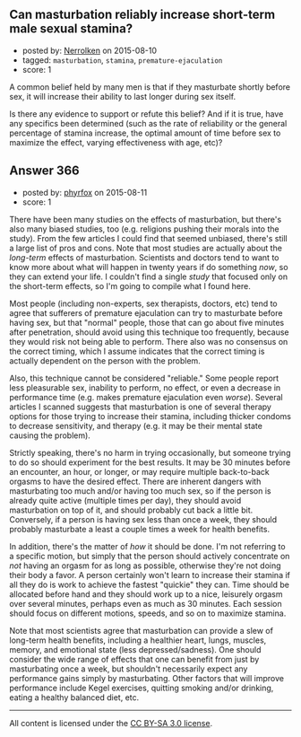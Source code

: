 ## Can masturbation reliably increase short-term male sexual stamina?

- posted by: [Nerrolken](https://stackexchange.com/users/1518241/nerrolken) on 2015-08-10
- tagged: `masturbation`, `stamina`, `premature-ejaculation`
- score: 1

A common belief held by many men is that if they masturbate shortly before sex, it will increase their ability to last longer during sex itself.  

Is there any evidence to support or refute this belief?  And if it is true, have any specifics been determined (such as the rate of reliability or the general percentage of stamina increase, the optimal amount of time before sex to maximize the effect, varying effectiveness with age, etc)?


## Answer 366

- posted by: [phyrfox](https://stackexchange.com/users/2445234/phyrfox) on 2015-08-11
- score: 1

There have been many studies on the effects of masturbation, but there's also many biased studies, too (e.g. religions pushing their morals into the study). From the few articles I could find that seemed unbiased, there's still a large list of pros and cons. Note that most studies are actually about the *long-term* effects of masturbation. Scientists and doctors tend to want to know more about what will happen in twenty years if do something *now*, so they can extend your life. I couldn't find a single *study* that focused only on the short-term effects, so I'm going to compile what I found here.

Most people (including non-experts, sex therapists, doctors, etc) tend to agree that sufferers of premature ejaculation can try to masturbate before having sex, but that "normal" people, those that can go about five minutes after penetration, should avoid using this technique too frequently, because they would risk not being able to perform. There also was no consensus on the correct timing, which I assume indicates that the correct timing is actually dependent on the person with the problem.

Also, this technique cannot be considered "reliable." Some people report less pleasurable sex, inability to perform, no effect, or even a decrease in performance time (e.g. makes premature ejaculation even *worse*). Several articles I scanned suggests that masturbation is one of several therapy options for those trying to increase their stamina, including thicker condoms to decrease sensitivity, and therapy (e.g. it may be their mental state causing the problem).

Strictly speaking, there's no harm in trying occasionally, but someone trying to do so should experiment for the best results. It may be 30 minutes before an encounter, an hour, or longer, or may require multiple back-to-back orgasms to have the desired effect. There are inherent dangers with masturbating too much and/or having too much sex, so if the person is already quite active (multiple times per day), they should avoid masturbation on top of it, and should probably cut back a little bit. Conversely, if a person is having sex less than once a week, they should probably masturbate a least a couple times a week for health benefits.

In addition, there's the matter of *how* it should be done. I'm not referring to a specific motion, but simply that the person should actively concentrate on *not* having an orgasm for as long as possible, otherwise they're not doing their body a favor. A person certainly won't learn to increase their stamina if all they do is work to achieve the fastest "quickie" they can. Time should be allocated before hand and they should work up to a nice, leisurely orgasm over several minutes, perhaps even as much as 30 minutes. Each session should focus on different motions, speeds, and so on to maximize stamina.

Note that most scientists agree that masturbation can provide a slew of long-term health benefits, including a healthier heart, lungs, muscles, memory, and emotional state (less depressed/sadness). One should consider the wide range of effects that one can benefit from just by masturbating once a week, but shouldn't necessarily expect any performance gains simply by masturbating. Other factors that will improve performance include Kegel exercises, quitting smoking and/or drinking, eating a healthy balanced diet, etc.



---

All content is licensed under the [CC BY-SA 3.0 license](https://creativecommons.org/licenses/by-sa/3.0/).
